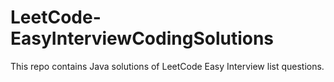 # LeetCode-EasyInterviewCodingSolutions
This repo contains Java solutions of LeetCode Easy Interview list questions.
